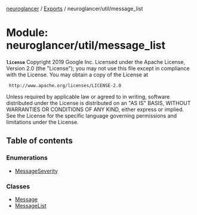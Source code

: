 [neuroglancer](../README.md) / [Exports](../modules.md) / neuroglancer/util/message\_list

# Module: neuroglancer/util/message\_list

**`license`**
Copyright 2019 Google Inc.
Licensed under the Apache License, Version 2.0 (the "License");
you may not use this file except in compliance with the License.
You may obtain a copy of the License at

     http://www.apache.org/licenses/LICENSE-2.0

Unless required by applicable law or agreed to in writing, software
distributed under the License is distributed on an "AS IS" BASIS,
WITHOUT WARRANTIES OR CONDITIONS OF ANY KIND, either express or implied.
See the License for the specific language governing permissions and
limitations under the License.

## Table of contents

### Enumerations

- [MessageSeverity](../enums/neuroglancer_util_message_list.MessageSeverity.md)

### Classes

- [Message](../classes/neuroglancer_util_message_list.Message.md)
- [MessageList](../classes/neuroglancer_util_message_list.MessageList.md)
